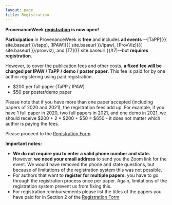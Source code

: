 ```yaml
---
layout: page
title: Registration
---
```


**ProvenanceWeek [registration](https://forms.gle/wsBbHkita4uSqDq56) is now open!**

**Participation** in ProvenanceWeek is **free** and includes **all events** --[TaPP]({{ site.baseurl }}/tapp), [IPAW]({{ site.baseurl }}/ipaw), [ProvViz]({{ site.baseurl }}/provviz), and [T7]({{ site.baseurl }}/t7)--but **requires registration**.

However, to cover the publication fees and other costs, **a fixed fee will be charged per IPAW / TaPP / demo / poster paper**. This fee is paid for by one author registering using paid registration.

- $200 per full paper (TaPP / IPAW)
- $50 per poster/demo paper

Please note that if you have more than one paper accepted (including papers of 2020 and 2021), the registration fees add up. For example,    if you have 1 full paper in 2020, two full papers in 2021, and one demo in 2021, we should receive $200 + 2 * $200 + $50 = $650 - it
does not matter which author is paying the fees.

Please proceed to the [Registration Form](https://forms.gle/wsBbHkita4uSqDq56)


**Important notes:**
- **We do not require you to enter a valid phone number and state.** However, **we need your email address** to send you the Zoom link for the event. We would have removed the phone and state questions, but because of limitations of the registration system this was not possible.
- For authors that want to **register for multiple papers**: you have to go through the registration process once per paper. Again, limitations of the registration system prevent us from fixing this.
- For registration reimbursements please list the titles of the papers you have paid for in Section 2 of the [Registration Form](https://forms.gle/wsBbHkita4uSqDq56)
